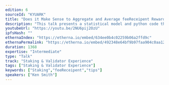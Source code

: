 ```yaml
---
edition: 6
sourceId: "KYUARK"
title: "Does it Make Sense to Aggregate and Average feeReceipent Rewards Using a Smoothing Pool?"
description: "This talk presents a statistical model and python code that can be used to model feeRecipient tips using a set of binomial, Gaussian, and Bayesian modeling techniques. We will explore if the ideal of pooling these fees, similar to how POW miners have been pooling their hash power,  makes sense for Ethereum validators.  We will present the results of modeling one such feeReceipent pooling contract to determine if such a model adds value to other validating Ethereum Node operators."
youtubeUrl: "https://youtu.be/2NU6pij2OzU"
ipfsHash: ""
ethernaIndex: "https://etherna.io/embed/634ee0b4c02259b06a2ffd9c"
ethernaPermalink: "https://etherna.io/embed/492348e64bf9b97faa904c0aa12001e3d3a3067f3762f67427f346fe7eb7df82"
duration: 1368
expertise: "Intermediate"
type: "Talk"
track: "Staking & Validator Experience"
tags: ["Staking & Validator Experience"]
keywords: ["Staking","feeReceipent","tips"]
speakers: ["Ken Smith"]
---
```

